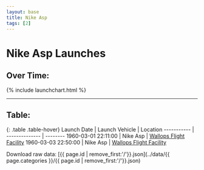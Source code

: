 ```yaml
---
layout: base
title: Nike Asp
tags: [2]
---
```


# Nike Asp Launches

## Over Time:

{% include launchchart.html %}

<hr />

## Table:

{: .table .table-hover}
 Launch Date | Launch Vehicle | Location
 ----------- | -------------- | --------
 1960-03-01 22:11:00 | Nike Asp | [Wallops Flight Facility](../Wallops-Flight-Facility)
 1960-03-03 22:50:00 | Nike Asp | [Wallops Flight Facility](../Wallops-Flight-Facility)

Download raw data: [{{ page.id | remove_first:'/'}}.json](../data/{{ page.categories }}/{{ page.id | remove_first:'/'}}.json)
